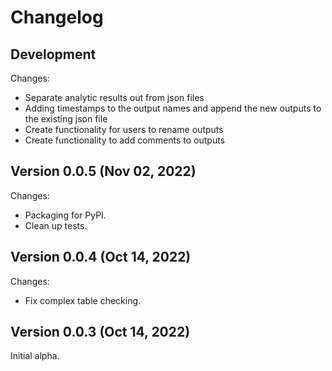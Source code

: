 # Changelog

## Development

Changes:
*    Separate analytic results out from json files
*    Adding timestamps to the output names and append the new outputs to the existing json file
*    Create functionality for users to rename outputs
*    Create functionality to add comments to outputs

## Version 0.0.5 (Nov 02, 2022)

Changes:
*    Packaging for PyPI.
*    Clean up tests.

## Version 0.0.4 (Oct 14, 2022)

Changes:
*    Fix complex table checking.

## Version 0.0.3 (Oct 14, 2022)

Initial alpha.
